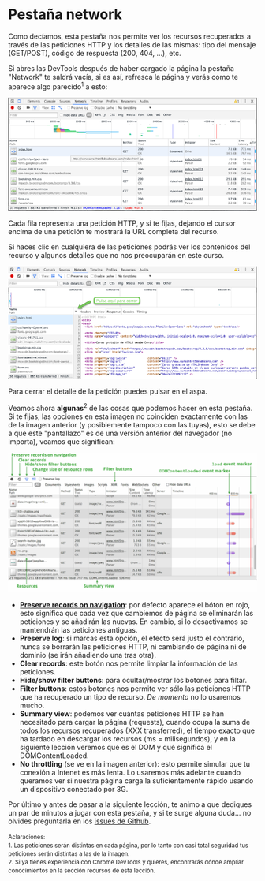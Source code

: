 # Pestaña network

Como decíamos, esta pestaña nos permite ver los recursos recuperados a través de las peticiones HTTP y los detalles de las mismas: tipo del mensaje (GET/POST), código de respuesta (200, 404, ...), etc.

Si abres las DevTools después de haber cargado la página la pestaña "Network" te saldrá vacía, si es así, refresca la página y verás como te aparece algo parecido<sup>1</sup> a esto:

![](../images/pestana_network.png)

Cada fila representa una petición HTTP, y si te fijas, dejando el cursor encima de una petición te mostrará la URL completa del recurso.

Si haces clic en cualquiera de las peticiones podrás ver los contenidos del recurso y algunos detalles que no nos preocuparán en este curso.

![](../images/cerrar_respuesta_red.png)

Para cerrar el detalle de la petición puedes pulsar en el aspa.

Veamos ahora **algunas**<sup>2</sup> de las cosas que podemos hacer en esta pestaña. Si te fijas, las opciones en esta imagen no coinciden exactamente con las de la imagen anterior (y posiblemente tampoco con las tuyas), esto se debe a que este "pantallazo" es de una versión anterior del navegador (no importa), veamos que significan:

![](../images/network-panel.png)

* **[Preserve records on navigation](https://developer.chrome.com/devtools/docs/network#preserving-the-network-log-upon-navigation)**: por defecto aparece el bóton en rojo, esto significa que cada vez que cambiemos de página se eliminarán las peticiones y se añadirán las nuevas. En cambio, si lo desactivamos se mantendrán las peticiones antiguas.
* **Preserve log**: si marcas esta opción, el efecto será justo el contrario, nunca se borrarán las peticiones HTTP, ni cambiando de página ni de dominio (se irán añadiendo una tras otra).
* **Clear records**: este botón nos permite limpiar la información de las peticiones.
* **Hide/show filter buttons**: para ocultar/mostrar los botones para filtar.
* **Filter buttons**: estos botones nos permite ver sólo las peticiones HTTP que ha recuperado un tipo de recurso. *De momento* no lo usaremos mucho.
* **Summary view**: podemos ver cuántas peticiones HTTP se han necesitado para cargar la página (requests), cuando ocupa la suma de todos los recursos recuperados (XXX transferred), el tiempo exacto que ha tardado en descargar los recursos (ms = milisegundos), y en la siguiente lección veremos qué es el DOM y qué significa el DOMContentLoaded.
* **No throttling** (se ve en la imagen anterior): esto permite simular que tu conexión a Intenet es más lenta. Lo usaremos más adelante cuando queramos ver si nuestra página carga la suficientemente rápido usando un dispositivo conectado por 3G.

Por último y antes de pasar a la siguiente lección, te animo a que dediques un par de minutos a jugar con esta pestaña, y si te surge alguna duda... no olvides preguntarla en los [issues de Github](https://github.com/hhkaos/cursohtml5desdecero/issues).

<small>Aclaraciones:</small><br>
<small>1. Las peticiones serán distintas en cada página, por lo tanto con casi total seguridad tus peticiones serán distintas a las de la imagen.</small><br>
<small>2. Si ya tienes experiencia con Chrome DevTools y quieres, encontrarás dónde ampliar conocimientos en la sección recursos de esta lección.</small>